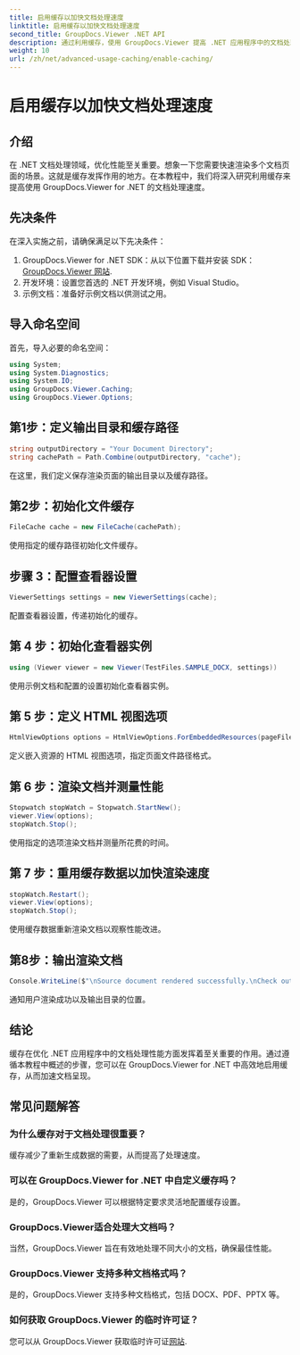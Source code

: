 ```yaml
---
title: 启用缓存以加快文档处理速度
linktitle: 启用缓存以加快文档处理速度
second_title: GroupDocs.Viewer .NET API
description: 通过利用缓存，使用 GroupDocs.Viewer 提高 .NET 应用程序中的文档处理速度。毫不费力地优化性能。
weight: 10
url: /zh/net/advanced-usage-caching/enable-caching/
---
```


# 启用缓存以加快文档处理速度

## 介绍
在 .NET 文档处理领域，优化性能至关重要。想象一下您需要快速渲染多个文档页面的场景。这就是缓存发挥作用的地方。在本教程中，我们将深入研究利用缓存来提高使用 GroupDocs.Viewer for .NET 的文档处理速度。
## 先决条件
在深入实施之前，请确保满足以下先决条件：
1.  GroupDocs.Viewer for .NET SDK：从以下位置下载并安装 SDK：[GroupDocs.Viewer 网站](https://releases.groupdocs.com/viewer/net/).
2. 开发环境：设置您首选的 .NET 开发环境，例如 Visual Studio。
3. 示例文档：准备好示例文档以供测试之用。

## 导入命名空间
首先，导入必要的命名空间：
```csharp
using System;
using System.Diagnostics;
using System.IO;
using GroupDocs.Viewer.Caching;
using GroupDocs.Viewer.Options;
```

## 第1步：定义输出目录和缓存路径
```csharp
string outputDirectory = "Your Document Directory";
string cachePath = Path.Combine(outputDirectory, "cache");
```
在这里，我们定义保存渲染页面的输出目录以及缓存路径。
## 第2步：初始化文件缓存
```csharp
FileCache cache = new FileCache(cachePath);
```
使用指定的缓存路径初始化文件缓存。
## 步骤 3：配置查看器设置
```csharp
ViewerSettings settings = new ViewerSettings(cache);
```
配置查看器设置，传递初始化的缓存。
## 第 4 步：初始化查看器实例
```csharp
using (Viewer viewer = new Viewer(TestFiles.SAMPLE_DOCX, settings))
```
使用示例文档和配置的设置初始化查看器实例。
## 第 5 步：定义 HTML 视图选项
```csharp
HtmlViewOptions options = HtmlViewOptions.ForEmbeddedResources(pageFilePathFormat);
```
定义嵌入资源的 HTML 视图选项，指定页面文件路径格式。
## 第 6 步：渲染文档并测量性能
```csharp
Stopwatch stopWatch = Stopwatch.StartNew();
viewer.View(options);
stopWatch.Stop();
```
使用指定的选项渲染文档并测量所花费的时间。
## 第 7 步：重用缓存数据以加快渲染速度
```csharp
stopWatch.Restart();
viewer.View(options);
stopWatch.Stop();
```
使用缓存数据重新渲染文档以观察性能改进。
## 第8步：输出渲染文档
```csharp
Console.WriteLine($"\nSource document rendered successfully.\nCheck output in {outputDirectory}.");
```
通知用户渲染成功以及输出目录的位置。

## 结论
缓存在优化 .NET 应用程序中的文档处理性能方面发挥着至关重要的作用。通过遵循本教程中概述的步骤，您可以在 GroupDocs.Viewer for .NET 中高效地启用缓存，从而加速文档呈现。
## 常见问题解答
### 为什么缓存对于文档处理很重要？
缓存减少了重新生成数据的需要，从而提高了处理速度。
### 可以在 GroupDocs.Viewer for .NET 中自定义缓存吗？
是的，GroupDocs.Viewer 可以根据特定要求灵活地配置缓存设置。
### GroupDocs.Viewer适合处理大文档吗？
当然，GroupDocs.Viewer 旨在有效地处理不同大小的文档，确保最佳性能。
### GroupDocs.Viewer 支持多种文档格式吗？
是的，GroupDocs.Viewer 支持多种文档格式，包括 DOCX、PDF、PPTX 等。
### 如何获取 GroupDocs.Viewer 的临时许可证？
您可以从 GroupDocs.Viewer 获取临时许可证[网站](https://purchase.groupdocs.com/temporary-license/).